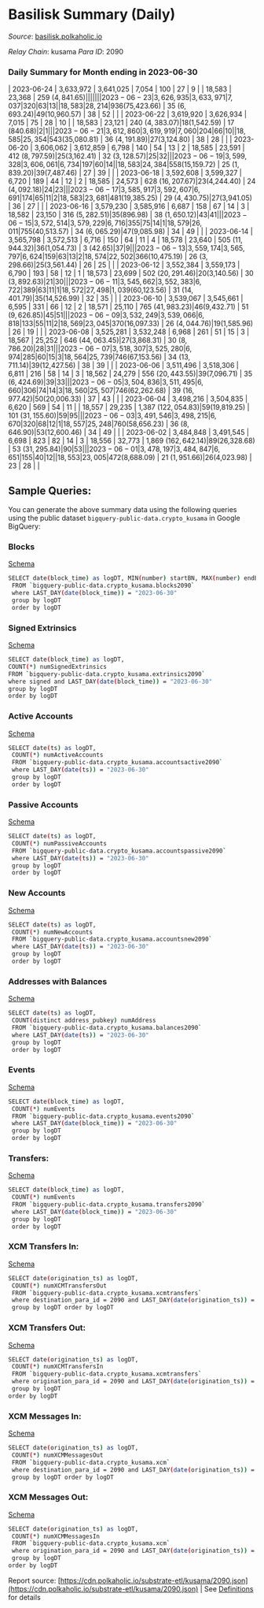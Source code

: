 # Basilisk Summary (Daily)

_Source_: [basilisk.polkaholic.io](https://basilisk.polkaholic.io)

*Relay Chain*: kusama
*Para ID*: 2090



### Daily Summary for Month ending in 2023-06-30


| 2023-06-24 | 3,633,972 | 3,641,025 | 7,054 | 100 | 27 | 9 |  | 18,583 | 23,368 | 259 ($4,841.65) |   |   |  |  |  |
| 2023-06-23 | 3,626,935 | 3,633,971 | 7,037 | 320 | 63 | 13 |  | 18,583 | 28,214 | 936 ($75,423.66) | 35 ($6,693.24) | 49 ($10,960.57) | 38 | 52 |  |
| 2023-06-22 | 3,619,920 | 3,626,934 | 7,015 | 75 | 28 | 10 |  | 18,583 | 23,121 | 240 ($4,383.07) | 18 ($1,542.59) | 17 ($840.68) | 2 | 1 |  |
| 2023-06-21 | 3,612,860 | 3,619,919 | 7,060 | 204 | 66 | 10 |  | 18,585 | 25,354 | 543 ($35,080.81) | 36 ($4,191.89) | 27 ($3,124.80) | 38 | 28 |  |
| 2023-06-20 | 3,606,062 | 3,612,859 | 6,798 | 140 | 54 | 13 | 2 | 18,585 | 23,591 | 412 ($8,797.59) | 25 ($3,162.41) | 32 ($3,128.57) | 25 | 32 |  |
| 2023-06-19 | 3,599,328 | 3,606,061 | 6,734 | 197 | 60 | 14 |  | 18,583 | 24,384 | 558 ($15,159.72) | 25 ($1,839.20) | 39 ($7,487.46) | 27 | 39 |  |
| 2023-06-18 | 3,592,608 | 3,599,327 | 6,720 | 189 | 44 | 12 | 2 | 18,585 | 24,573 | 628 ($16,207.67) | 23 ($4,244.40) | 24 ($4,092.18) | 24 | 23 |  |
| 2023-06-17 | 3,585,917 | 3,592,607 | 6,691 | 174 | 65 | 11 | 2 | 18,583 | 23,681 | 481 ($19,385.25) | 29 ($4,430.75) | 27 ($3,941.05) | 36 | 27 |  |
| 2023-06-16 | 3,579,230 | 3,585,916 | 6,687 | 158 | 67 | 14 | 3 | 18,582 | 23,150 | 316 ($5,282.51) | 35 ($896.98) | 38 ($1,650.12) | 43 | 41 |  |
| 2023-06-15 | 3,572,514 | 3,579,229 | 6,716 | 355 | 75 | 14 | 1 | 18,579 | 26,011 | 755 ($40,513.57) | 34 ($6,065.29) | 47 ($9,085.98) | 34 | 49 |  |
| 2023-06-14 | 3,565,798 | 3,572,513 | 6,716 | 150 | 64 | 11 | 4 | 18,578 | 23,640 | 505 ($11,944.32) | 36 ($1,054.73) | 3 ($42.65) | 37 | 9 |  |
| 2023-06-13 | 3,559,174 | 3,565,797 | 6,624 | 159 | 63 | 13 | 2 | 18,574 | 22,502 | 366 ($10,475.19) | 26 ($3,298.66) | 25 ($3,561.44) | 26 | 25 |  |
| 2023-06-12 | 3,552,384 | 3,559,173 | 6,790 | 193 | 58 | 12 | 1 | 18,573 | 23,699 | 502 ($20,291.46) | 20 ($3,140.56) | 30 ($3,892.63) | 21 | 30 |  |
| 2023-06-11 | 3,545,662 | 3,552,383 | 6,722 | 389 | 63 | 11 | 1 | 18,572 | 27,498 | 1,039 ($60,123.56) | 31 ($14,401.79) | 35 ($14,526.99) | 32 | 35 |  |
| 2023-06-10 | 3,539,067 | 3,545,661 | 6,595 | 331 | 66 | 12 | 2 | 18,571 | 25,110 | 765 ($41,983.23) | 46 ($9,432.71) | 51 ($9,626.85) | 45 | 51 |  |
| 2023-06-09 | 3,532,249 | 3,539,066 | 6,818 | 133 | 55 | 11 | 2 | 18,569 | 23,045 | 370 ($16,097.33) | 26 ($4,044.76) | 19 ($1,585.96) | 26 | 19 |  |
| 2023-06-08 | 3,525,281 | 3,532,248 | 6,968 | 261 | 51 | 15 | 3 | 18,567 | 25,252 | 646 ($44,063.45) | 27 ($3,868.31) | 30 ($8,786.20) | 28 | 31 |  |
| 2023-06-07 | 3,518,307 | 3,525,280 | 6,974 | 285 | 60 | 15 | 3 | 18,564 | 25,739 | 746 ($67,153.56) | 34 ($13,711.14) | 39 ($12,427.56) | 38 | 39 |  |
| 2023-06-06 | 3,511,496 | 3,518,306 | 6,811 | 216 | 58 | 14 | 3 | 18,562 | 24,279 | 556 ($20,443.55) | 39 ($7,096.71) | 35 ($6,424.69) | 39 | 33 |  |
| 2023-06-05 | 3,504,836 | 3,511,495 | 6,660 | 306 | 74 | 14 | 3 | 18,560 | 25,507 | 746 ($62,262.68) | 39 ($16,977.42) | 50 ($20,006.33) | 37 | 43 |  |
| 2023-06-04 | 3,498,216 | 3,504,835 | 6,620 | 569 | 54 | 11 |  | 18,557 | 29,235 | 1,387 ($122,054.83) | 59 ($19,819.25) | 101 ($31,155.60) | 59 | 95 |  |
| 2023-06-03 | 3,491,546 | 3,498,215 | 6,670 | 320 | 68 | 12 | 1 | 18,557 | 25,248 | 760 ($58,656.23) | 36 ($8,646.90) | 53 ($12,600.46) | 34 | 49 |  |
| 2023-06-02 | 3,484,848 | 3,491,545 | 6,698 | 823 | 82 | 14 | 3 | 18,556 | 32,773 | 1,869 ($162,642.14) | 89 ($26,328.68) | 53 ($31,295.84) | 90 | 53 |  |
| 2023-06-01 | 3,478,197 | 3,484,847 | 6,651 | 155 | 40 | 12 |  | 18,553 | 23,005 | 472 ($8,688.09) | 21 ($1,951.66) | 26 ($4,023.98) | 23 | 28 |  |

## Sample Queries:
You can generate the above summary data using the following queries using the public dataset `bigquery-public-data.crypto_kusama` in Google BigQuery:


### Blocks 

[Schema](https://github.com/colorfulnotion/substrate-etl/blob/main/schema/blocks.json)

```bash
SELECT date(block_time) as logDT, MIN(number) startBN, MAX(number) endBN, COUNT(*) numBlocks 
 FROM `bigquery-public-data.crypto_kusama.blocks2090`  
 where LAST_DAY(date(block_time)) = "2023-06-30" 
 group by logDT 
 order by logDT
```

### Signed Extrinsics 

[Schema](https://github.com/colorfulnotion/substrate-etl/blob/main/schema/extrinsics.json)

```bash
SELECT date(block_time) as logDT, 
COUNT(*) numSignedExtrinsics 
FROM `bigquery-public-data.crypto_kusama.extrinsics2090`  
where signed and LAST_DAY(date(block_time)) = "2023-06-30" 
group by logDT 
order by logDT
```

### Active Accounts 

[Schema](https://github.com/colorfulnotion/substrate-etl/blob/main/schema/accountsactive.json)

```bash
SELECT date(ts) as logDT, 
 COUNT(*) numActiveAccounts 
 FROM `bigquery-public-data.crypto_kusama.accountsactive2090` 
 where LAST_DAY(date(ts)) = "2023-06-30" 
 group by logDT 
 order by logDT
```

### Passive Accounts 

[Schema](https://github.com/colorfulnotion/substrate-etl/blob/main/schema/accountspassive.json)

```bash
SELECT date(ts) as logDT, 
 COUNT(*) numPassiveAccounts 
 FROM `bigquery-public-data.crypto_kusama.accountspassive2090` 
 where LAST_DAY(date(ts)) = "2023-06-30" 
 group by logDT 
 order by logDT
```

### New Accounts 

[Schema](https://github.com/colorfulnotion/substrate-etl/blob/main/schema/accountsnew.json)

```bash
SELECT date(ts) as logDT, 
 COUNT(*) numNewAccounts 
 FROM `bigquery-public-data.crypto_kusama.accountsnew2090` 
 where LAST_DAY(date(ts)) = "2023-06-30" 
 group by logDT
 order by logDT
```

### Addresses with Balances 

[Schema](https://github.com/colorfulnotion/substrate-etl/blob/main/schema/balances.json)

```bash
SELECT date(ts) as logDT,
 COUNT(distinct address_pubkey) numAddress 
 FROM `bigquery-public-data.crypto_kusama.balances2090` 
 where LAST_DAY(date(ts)) = "2023-06-30" 
 group by logDT 
 order by logDT
```

### Events 

[Schema](https://github.com/colorfulnotion/substrate-etl/blob/main/schema/events.json)

```bash
SELECT date(block_time) as logDT, 
 COUNT(*) numEvents 
 FROM `bigquery-public-data.crypto_kusama.events2090` 
 where LAST_DAY(date(block_time)) = "2023-06-30" 
 group by logDT 
 order by logDT
```

### Transfers:

[Schema](https://github.com/colorfulnotion/substrate-etl/blob/main/schema/transfers.json)

```bash
SELECT date(block_time) as logDT, 
 COUNT(*) numEvents 
 FROM `bigquery-public-data.crypto_kusama.transfers2090` 
 where LAST_DAY(date(block_time)) = "2023-06-30" 
 group by logDT 
 order by logDT
```

### XCM Transfers In: 

[Schema](https://github.com/colorfulnotion/substrate-etl/blob/main/schema/xcmtransfers.json)

```bash
SELECT date(origination_ts) as logDT, 
 COUNT(*) numXCMTransfersOut 
 FROM `bigquery-public-data.crypto_kusama.xcmtransfers` 
 where destination_para_id = 2090 and LAST_DAY(date(origination_ts)) = "2023-06-30" 
 group by logDT order by logDT
```

### XCM Transfers Out: 

[Schema](https://github.com/colorfulnotion/substrate-etl/blob/main/schema/xcmtransfers.json)

```bash
SELECT date(origination_ts) as logDT, 
 COUNT(*) numXCMTransfersIn 
 FROM `bigquery-public-data.crypto_kusama.xcmtransfers` 
 where origination_para_id = 2090 and LAST_DAY(date(origination_ts)) = "2023-06-30" 
 group by logDT 
order by logDT
```

### XCM Messages In: 

[Schema](https://github.com/colorfulnotion/substrate-etl/blob/main/schema/xcm.json)

```bash
SELECT date(origination_ts) as logDT, 
 COUNT(*) numXCMMessagesOut 
 FROM `bigquery-public-data.crypto_kusama.xcm` 
 where destination_para_id = 2090 and LAST_DAY(date(origination_ts)) = "2023-06-30" 
 group by logDT order by logDT
```

### XCM Messages Out: 

[Schema](https://github.com/colorfulnotion/substrate-etl/blob/main/schema/xcm.json)

```bash
SELECT date(origination_ts) as logDT, 
 COUNT(*) numXCMMessagesIn 
 FROM `bigquery-public-data.crypto_kusama.xcm` 
 where origination_para_id = 2090 and LAST_DAY(date(origination_ts)) = "2023-06-30" 
 group by logDT 
order by logDT
```


Report source: [https://cdn.polkaholic.io/substrate-etl/kusama/2090.json](https://cdn.polkaholic.io/substrate-etl/kusama/2090.json) | See [Definitions](/DEFINITIONS.md) for details
